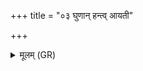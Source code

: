 +++
title = "०३ घुणान् हन्त्व् आयती"

+++
<details><summary>मूलम् (GR)</summary>

घुणान् हन्त्व् आयती  
घुणान् हन्तु परायती ।  
घुणान् अवघ्नती हन्तु  
घुणान् पिनष्टु पिंषती ॥
</details>